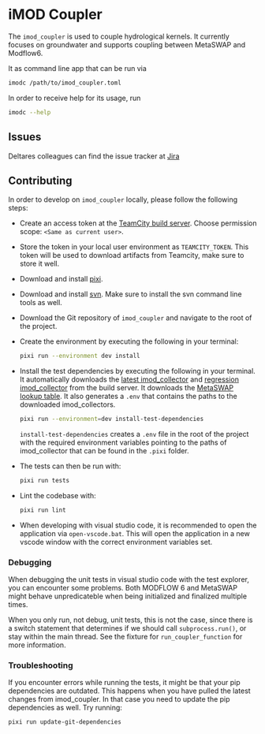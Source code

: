 # iMOD Coupler

The `imod_coupler` is used to couple hydrological kernels.
It currently focuses on groundwater and supports coupling between MetaSWAP and Modflow6.

It as command line app that can be run via

```sh
imodc /path/to/imod_coupler.toml
```

In order to receive help for its usage, run

```sh
imodc --help
```

## Issues

Deltares colleagues can find the issue tracker at [Jira](https://issuetracker.deltares.nl/secure/RapidBoard.jspa?rapidView=469&projectKey=IMOD6&view=planning&selectedIssue=IMOD6-840)

## Contributing

In order to develop on `imod_coupler` locally, please follow the following steps:

- Create an access token at the [TeamCity build server](https://dpcbuild.deltares.nl/profile.html?item=accessTokens#).
  Choose permission scope: `<Same as current user>`.
- Store the token in your local user environment as `TEAMCITY_TOKEN`.
  This token will be used to download artifacts from Teamcity, make sure to store it well.
- Download and install [pixi](https://pixi.sh).
- Download and install [svn](https://tortoisesvn.net/downloads.html).
  Make sure to install the svn command line tools as well.
- Download the Git repository of `imod_coupler` and navigate to the root of the project.
- Create the environment by executing the following in your terminal:

  ```sh
  pixi run --environment dev install
  ```

- Install the test dependencies by executing the following in your terminal.
  It automatically downloads the [latest imod_collector](https://dpcbuild.deltares.nl/buildConfiguration/iMOD6_IMOD6collectorDaily_ReleaseX64?branch=%3Cdefault%3E&mode=builds) and [regression imod_collector](https://dpcbuild.deltares.nl/buildConfiguration/iMOD6_IMOD6collectorDaily_ReleaseX64?branch=%3Cdefault%3E&mode=builds&tag=regression) from the build server.
  It downloads the [MetaSWAP lookup table](https://repos.deltares.nl/repos/DSCTestbench/trunk/cases/e150_metaswap/f00_common/c00_common/LHM2016_v01vrz).
  It also generates a `.env` that contains the paths to the downloaded imod_collectors.

  ```sh
  pixi run --environment=dev install-test-dependencies
  ```

  `install-test-dependencies` creates a `.env` file in the root of the project with the required environment variables pointing to the paths of imod_collector that can be found in the `.pixi` folder.

- The tests can then be run with:

  ```sh
  pixi run tests
  ```

- Lint the codebase with:

  ```sh
  pixi run lint
  ```

- When developing with visual studio code, it is recommended to open the application via `open-vscode.bat`.
  This will open the application in a new vscode window with the correct environment variables set.

### Debugging

When debugging the unit tests in visual studio code with the test explorer, you can encounter some problems.
Both MODFLOW 6 and MetaSWAP might behave unpredicateble when being initialized and finalized multiple times.

When you only run, not debug, unit tests, this is not the case, since there is a switch statement that determines if we should call `subprocess.run()`, or stay within the main thread.
See the fixture for `run_coupler_function` for more information.

### Troubleshooting

If you encounter errors while running the tests, it might be that your pip dependencies are outdated.
This happens when you have pulled the latest changes from imod_coupler.
In that case you need to update the pip dependencies as well.
Try running:

```sh
pixi run update-git-dependencies
```
